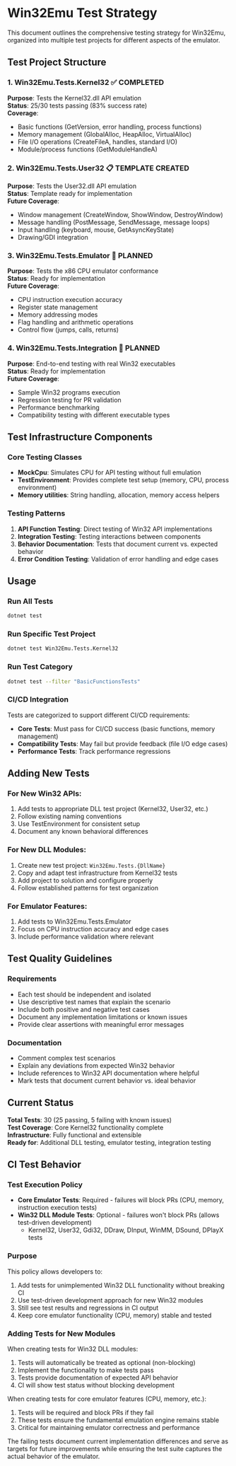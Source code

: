 # Win32Emu Test Strategy

This document outlines the comprehensive testing strategy for Win32Emu, organized into multiple test projects for different aspects of the emulator.

## Test Project Structure

### 1. Win32Emu.Tests.Kernel32 ✅ COMPLETED
**Purpose**: Tests the Kernel32.dll API emulation  
**Status**: 25/30 tests passing (83% success rate)  
**Coverage**: 
- Basic functions (GetVersion, error handling, process functions)
- Memory management (GlobalAlloc, HeapAlloc, VirtualAlloc)
- File I/O operations (CreateFileA, handles, standard I/O)
- Module/process functions (GetModuleHandleA)

### 2. Win32Emu.Tests.User32 📋 TEMPLATE CREATED
**Purpose**: Tests the User32.dll API emulation  
**Status**: Template ready for implementation  
**Future Coverage**:
- Window management (CreateWindow, ShowWindow, DestroyWindow)
- Message handling (PostMessage, SendMessage, message loops)
- Input handling (keyboard, mouse, GetAsyncKeyState)
- Drawing/GDI integration

### 3. Win32Emu.Tests.Emulator 🔄 PLANNED
**Purpose**: Tests the x86 CPU emulator conformance  
**Status**: Ready for implementation  
**Future Coverage**:
- CPU instruction execution accuracy
- Register state management
- Memory addressing modes
- Flag handling and arithmetic operations
- Control flow (jumps, calls, returns)

### 4. Win32Emu.Tests.Integration 🔄 PLANNED
**Purpose**: End-to-end testing with real Win32 executables  
**Status**: Ready for implementation  
**Future Coverage**:
- Sample Win32 programs execution
- Regression testing for PR validation
- Performance benchmarking
- Compatibility testing with different executable types

## Test Infrastructure Components

### Core Testing Classes
- **MockCpu**: Simulates CPU for API testing without full emulation
- **TestEnvironment**: Provides complete test setup (memory, CPU, process environment)
- **Memory utilities**: String handling, allocation, memory access helpers

### Testing Patterns
1. **API Function Testing**: Direct testing of Win32 API implementations
2. **Integration Testing**: Testing interactions between components
3. **Behavior Documentation**: Tests that document current vs. expected behavior
4. **Error Condition Testing**: Validation of error handling and edge cases

## Usage

### Run All Tests
```bash
dotnet test
```

### Run Specific Test Project
```bash
dotnet test Win32Emu.Tests.Kernel32
```

### Run Test Category
```bash
dotnet test --filter "BasicFunctionsTests"
```

### CI/CD Integration
Tests are categorized to support different CI/CD requirements:
- **Core Tests**: Must pass for CI/CD success (basic functions, memory management)
- **Compatibility Tests**: May fail but provide feedback (file I/O edge cases)
- **Performance Tests**: Track performance regressions

## Adding New Tests

### For New Win32 APIs:
1. Add tests to appropriate DLL test project (Kernel32, User32, etc.)
2. Follow existing naming conventions
3. Use TestEnvironment for consistent setup
4. Document any known behavioral differences

### For New DLL Modules:
1. Create new test project: `Win32Emu.Tests.{DllName}`
2. Copy and adapt test infrastructure from Kernel32 tests
3. Add project to solution and configure properly
4. Follow established patterns for test organization

### For Emulator Features:
1. Add tests to Win32Emu.Tests.Emulator
2. Focus on CPU instruction accuracy and edge cases
3. Include performance validation where relevant

## Test Quality Guidelines

### Requirements
- Each test should be independent and isolated
- Use descriptive test names that explain the scenario
- Include both positive and negative test cases
- Document any implementation limitations or known issues
- Provide clear assertions with meaningful error messages

### Documentation
- Comment complex test scenarios
- Explain any deviations from expected Win32 behavior
- Include references to Win32 API documentation where helpful
- Mark tests that document current behavior vs. ideal behavior

## Current Status

**Total Tests**: 30 (25 passing, 5 failing with known issues)  
**Test Coverage**: Core Kernel32 functionality complete  
**Infrastructure**: Fully functional and extensible  
**Ready for**: Additional DLL testing, emulator testing, integration testing

## CI Test Behavior

### Test Execution Policy
- **Core Emulator Tests**: Required - failures will block PRs (CPU, memory, instruction execution tests)
- **Win32 DLL Module Tests**: Optional - failures won't block PRs (allows test-driven development)
  - Kernel32, User32, Gdi32, DDraw, DInput, WinMM, DSound, DPlayX tests

### Purpose
This policy allows developers to:
1. Add tests for unimplemented Win32 DLL functionality without breaking CI
2. Use test-driven development approach for new Win32 modules
3. Still see test results and regressions in CI output
4. Keep core emulator functionality (CPU, memory) stable and tested

### Adding Tests for New Modules
When creating tests for Win32 DLL modules:
1. Tests will automatically be treated as optional (non-blocking)
2. Implement the functionality to make tests pass
3. Tests provide documentation of expected API behavior
4. CI will show test status without blocking development

When creating tests for core emulator features (CPU, memory, etc.):
1. Tests will be required and block PRs if they fail
2. These tests ensure the fundamental emulation engine remains stable
3. Critical for maintaining emulator correctness and performance

The failing tests document current implementation differences and serve as targets for future improvements while ensuring the test suite captures the actual behavior of the emulator.